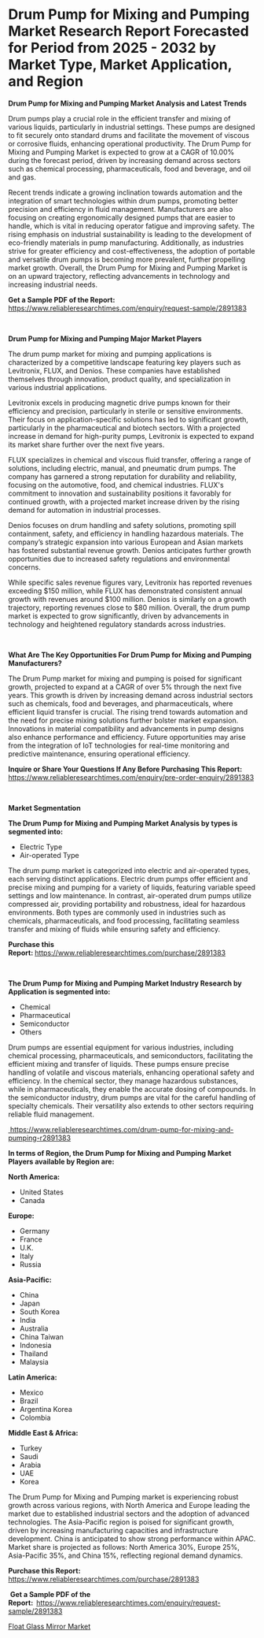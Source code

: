 <p><h1>Drum Pump for Mixing and Pumping Market Research Report Forecasted for Period from 2025 -  2032 by Market Type, Market Application, and Region</h1></p><p><strong>Drum Pump for Mixing and Pumping Market Analysis and Latest Trends</strong></p>
<p><p>Drum pumps play a crucial role in the efficient transfer and mixing of various liquids, particularly in industrial settings. These pumps are designed to fit securely onto standard drums and facilitate the movement of viscous or corrosive fluids, enhancing operational productivity. The Drum Pump for Mixing and Pumping Market is expected to grow at a CAGR of 10.00% during the forecast period, driven by increasing demand across sectors such as chemical processing, pharmaceuticals, food and beverage, and oil and gas.</p><p>Recent trends indicate a growing inclination towards automation and the integration of smart technologies within drum pumps, promoting better precision and efficiency in fluid management. Manufacturers are also focusing on creating ergonomically designed pumps that are easier to handle, which is vital in reducing operator fatigue and improving safety. The rising emphasis on industrial sustainability is leading to the development of eco-friendly materials in pump manufacturing. Additionally, as industries strive for greater efficiency and cost-effectiveness, the adoption of portable and versatile drum pumps is becoming more prevalent, further propelling market growth. Overall, the Drum Pump for Mixing and Pumping Market is on an upward trajectory, reflecting advancements in technology and increasing industrial needs.</p></p>
<p><strong>Get a Sample PDF of the Report:&nbsp;</strong> <a href="https://www.reliableresearchtimes.com/enquiry/request-sample/2891383?utm_campaign=2204&utm_medium=2&utm_source=Github&utm_content=ia&utm_term=14032025&utm_id=drum-pump-for-mixing-and-pumping">https://www.reliableresearchtimes.com/enquiry/request-sample/2891383</a></p>
<p>&nbsp;</p>
<p><strong>Drum Pump for Mixing and Pumping Major Market Players</strong></p>
<p><p>The drum pump market for mixing and pumping applications is characterized by a competitive landscape featuring key players such as Levitronix, FLUX, and Denios. These companies have established themselves through innovation, product quality, and specialization in various industrial applications.</p><p>Levitronix excels in producing magnetic drive pumps known for their efficiency and precision, particularly in sterile or sensitive environments. Their focus on application-specific solutions has led to significant growth, particularly in the pharmaceutical and biotech sectors. With a projected increase in demand for high-purity pumps, Levitronix is expected to expand its market share further over the next five years.</p><p>FLUX specializes in chemical and viscous fluid transfer, offering a range of solutions, including electric, manual, and pneumatic drum pumps. The company has garnered a strong reputation for durability and reliability, focusing on the automotive, food, and chemical industries. FLUX's commitment to innovation and sustainability positions it favorably for continued growth, with a projected market increase driven by the rising demand for automation in industrial processes.</p><p>Denios focuses on drum handling and safety solutions, promoting spill containment, safety, and efficiency in handling hazardous materials. The company’s strategic expansion into various European and Asian markets has fostered substantial revenue growth. Denios anticipates further growth opportunities due to increased safety regulations and environmental concerns.</p><p>While specific sales revenue figures vary, Levitronix has reported revenues exceeding $150 million, while FLUX has demonstrated consistent annual growth with revenues around $100 million. Denios is similarly on a growth trajectory, reporting revenues close to $80 million. Overall, the drum pump market is expected to grow significantly, driven by advancements in technology and heightened regulatory standards across industries.</p></p>
<p>&nbsp;</p>
<p><strong>What Are The Key Opportunities For Drum Pump for Mixing and Pumping Manufacturers?</strong></p>
<p><p>The Drum Pump market for mixing and pumping is poised for significant growth, projected to expand at a CAGR of over 5% through the next five years. This growth is driven by increasing demand across industrial sectors such as chemicals, food and beverages, and pharmaceuticals, where efficient liquid transfer is crucial. The rising trend towards automation and the need for precise mixing solutions further bolster market expansion. Innovations in material compatibility and advancements in pump designs also enhance performance and efficiency. Future opportunities may arise from the integration of IoT technologies for real-time monitoring and predictive maintenance, ensuring operational efficiency.</p></p>
<p><strong>Inquire or Share Your Questions If Any Before Purchasing This Report:</strong> <a href="https://www.reliableresearchtimes.com/enquiry/pre-order-enquiry/2891383?utm_campaign=2204&utm_medium=2&utm_source=Github&utm_content=ia&utm_term=14032025&utm_id=drum-pump-for-mixing-and-pumping">https://www.reliableresearchtimes.com/enquiry/pre-order-enquiry/2891383</a></p>
<p>&nbsp;</p>
<p><strong>Market Segmentation</strong></p>
<p><strong>The Drum Pump for Mixing and Pumping Market Analysis by types is segmented into:</strong></p>
<p><ul><li>Electric Type</li><li>Air-operated Type</li></ul></p>
<p><p>The drum pump market is categorized into electric and air-operated types, each serving distinct applications. Electric drum pumps offer efficient and precise mixing and pumping for a variety of liquids, featuring variable speed settings and low maintenance. In contrast, air-operated drum pumps utilize compressed air, providing portability and robustness, ideal for hazardous environments. Both types are commonly used in industries such as chemicals, pharmaceuticals, and food processing, facilitating seamless transfer and mixing of fluids while ensuring safety and efficiency.</p></p>
<p><strong>Purchase this Report:&nbsp;</strong><a href="https://www.reliableresearchtimes.com/purchase/2891383?utm_campaign=2204&utm_medium=2&utm_source=Github&utm_content=ia&utm_term=14032025&utm_id=drum-pump-for-mixing-and-pumping">https://www.reliableresearchtimes.com/purchase/2891383</a></p>
<p>&nbsp;</p>
<p><strong>The Drum Pump for Mixing and Pumping Market Industry Research by Application is segmented into:</strong></p>
<p><ul><li>Chemical</li><li>Pharmaceutical</li><li>Semiconductor</li><li>Others</li></ul></p>
<p><p>Drum pumps are essential equipment for various industries, including chemical processing, pharmaceuticals, and semiconductors, facilitating the efficient mixing and transfer of liquids. These pumps ensure precise handling of volatile and viscous materials, enhancing operational safety and efficiency. In the chemical sector, they manage hazardous substances, while in pharmaceuticals, they enable the accurate dosing of compounds. In the semiconductor industry, drum pumps are vital for the careful handling of specialty chemicals. Their versatility also extends to other sectors requiring reliable fluid management.</p></p>
<p><a href="https://www.reliableresearchtimes.com/drum-pump-for-mixing-and-pumping-r2891383?utm_campaign=2204&utm_medium=2&utm_source=Github&utm_content=ia&utm_term=14032025&utm_id=drum-pump-for-mixing-and-pumping">&nbsp;https://www.reliableresearchtimes.com/drum-pump-for-mixing-and-pumping-r2891383</a></p>
<p><strong>In terms of Region, the Drum Pump for Mixing and Pumping Market Players available by Region are:</strong></p>
<p>
    <p> <strong> North America: </strong>
        <ul>
            <li>United States</li>
            <li>Canada</li>
        </ul>
        </p> 
    <p> <strong> Europe: </strong>
        <ul>
            <li>Germany</li>
            <li>France</li>
            <li>U.K.</li>
            <li>Italy</li>
            <li>Russia</li>
        </ul>
        </p> 
    <p> <strong> Asia-Pacific: </strong>
        <ul>
            <li>China</li>
            <li>Japan</li>
            <li>South Korea</li>
            <li>India</li>
            <li>Australia</li>
            <li>China Taiwan</li>
            <li>Indonesia</li>
            <li>Thailand</li>
            <li>Malaysia</li>
        </ul>
        </p> 
    <p> <strong> Latin America: </strong>
        <ul>
            <li>Mexico</li>
            <li>Brazil</li>
            <li>Argentina Korea</li>
            <li>Colombia</li>
        </ul>
        </p> 
    <p> <strong> Middle East & Africa: </strong>
        <ul>
            <li>Turkey</li>
            <li>Saudi</li>
            <li>Arabia</li>
            <li>UAE</li>
            <li>Korea</li>
        </ul>
    </p>
    </p>
<p><p>The Drum Pump for Mixing and Pumping market is experiencing robust growth across various regions, with North America and Europe leading the market due to established industrial sectors and the adoption of advanced technologies. The Asia-Pacific region is poised for significant growth, driven by increasing manufacturing capacities and infrastructure development. China is anticipated to show strong performance within APAC. Market share is projected as follows: North America 30%, Europe 25%, Asia-Pacific 35%, and China 15%, reflecting regional demand dynamics.</p></p>
<p><strong>Purchase this Report: </strong><a href="https://www.reliableresearchtimes.com/purchase/2891383?utm_campaign=2204&utm_medium=2&utm_source=Github&utm_content=ia&utm_term=14032025&utm_id=drum-pump-for-mixing-and-pumping">https://www.reliableresearchtimes.com/purchase/2891383</a></p>
<p>&nbsp;<strong>Get a Sample PDF of the Report:&nbsp;&nbsp;</strong><a href="https://www.reliableresearchtimes.com/enquiry/request-sample/2891383?utm_campaign=2204&utm_medium=2&utm_source=Github&utm_content=ia&utm_term=14032025&utm_id=drum-pump-for-mixing-and-pumping">https://www.reliableresearchtimes.com/enquiry/request-sample/2891383</a></p>
<p><strong></strong></p>
<p><p><a href="https://github.com/mharielmesa/Market-Research-Report-List-5/blob/main/float-glass-mirror-market.md?utm_campaign=2204&utm_medium=2&utm_source=Github&utm_content=ia&utm_term=14032025&utm_id=drum-pump-for-mixing-and-pumping">Float Glass Mirror Market</a></p></p>